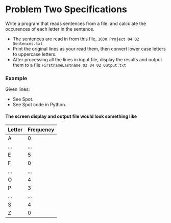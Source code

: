 # Problem Two Specifications

Write a program that reads sentences from a file, and calculate the occurences of each letter in the sentence. 

- The sentences are read in from this file, `1030 Project 04 02 Sentences.txt`
- Print the original lines as your read them, then convert lower case letters to uppercase letters.
- After processing all the lines in input file, display the results and output them to a file `FirstnameLastname 03 04 02 Output.txt`

### Example

Given lines:
- See Spot.
- See Spot code in Python.

#### The screen display and output file would look something like

| Letter | Frequency |
| - | - |
| A | 0 |
| ... | ... |
| E | 5 |
| F | 0 |
|... | ... |
| O | 4 |
| P | 3 |
| ... | ... |
| S | 4 |
| Z | 0 |